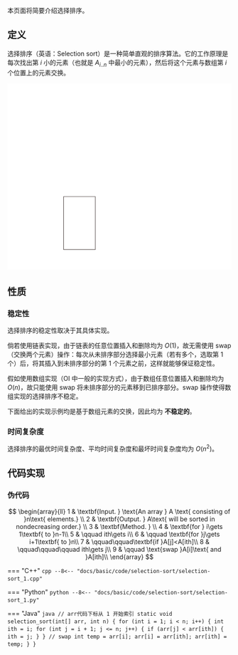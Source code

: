 本页面将简要介绍选择排序。

## 定义

选择排序（英语：Selection sort）是一种简单直观的排序算法。它的工作原理是每次找出第 $i$ 小的元素（也就是 $A_{i..n}$ 中最小的元素），然后将这个元素与数组第 $i$ 个位置上的元素交换。

![selection sort animate example](images/selection-sort-animate.svg)

## 性质

### 稳定性

选择排序的稳定性取决于其具体实现。

倘若使用链表实现，由于链表的任意位置插入和删除均为 $O(1)$，故无需使用 swap（交换两个元素）操作：每次从未排序部分选择最小元素（若有多个，选取第 1 个）后，将其插入到未排序部分的第 1 个元素之前，这样就能够保证稳定性。

假如使用数组实现（OI 中一般的实现方式），由于数组任意位置插入和删除均为 $O(n)$，故只能使用 swap 将未排序部分的元素移到已排序部分。swap 操作使得数组实现的选择排序不稳定。

下面给出的实现示例均是基于数组元素的交换，因此均为 **不稳定的**。

### 时间复杂度

选择排序的最优时间复杂度、平均时间复杂度和最坏时间复杂度均为 $O(n^2)$。

## 代码实现

### 伪代码

$$
\begin{array}{ll}
1 & \textbf{Input. } \text{An array } A \text{ consisting of }n\text{ elements.} \\
2 & \textbf{Output. } A\text{ will be sorted in nondecreasing order.} \\
3 & \textbf{Method. }  \\
4 & \textbf{for } i\gets 1\textbf{ to }n-1\\
5 & \qquad ith\gets i\\
6 & \qquad \textbf{for }j\gets i+1\textbf{ to }n\\
7 & \qquad\qquad\textbf{if }A[j]<A[ith]\\
8 & \qquad\qquad\qquad ith\gets j\\
9 & \qquad \text{swap }A[i]\text{ and }A[ith]\\
\end{array}
$$

=== "C++"
    ```cpp
    --8<-- "docs/basic/code/selection-sort/selection-sort_1.cpp"
    ```

=== "Python"
    ```python
    --8<-- "docs/basic/code/selection-sort/selection-sort_1.py"
    ```

=== "Java"
    ```java
    // arr代码下标从 1 开始索引
    static void selection_sort(int[] arr, int n) {
        for (int i = 1; i < n; i++) {
            int ith = i;
            for (int j = i + 1; j <= n; j++) {
                if (arr[j] < arr[ith]) {
                    ith = j;
                }
            }
            // swap
            int temp = arr[i];
            arr[i] = arr[ith];
            arr[ith] = temp;
        }
    }
    ```
